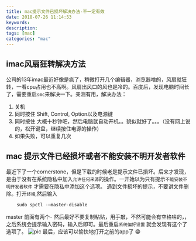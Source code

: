 ```yaml
---
title: mac提示文件已损坏解决办法-不一定有效
date: 2018-07-26 11:14:53
keywords: 
description: 
tags: [mac]
categories: "mac"
---
```

## imac风扇狂转解决方法
公司的13年imac最近好像是疯了，稍微打开几个编辑器，浏览器啥的，风扇就狂转，一看cpu占用也不高啊。风扇出风口的风也是冷的。百度后，发现电脑时间长了，需要重启`smc`来解决一下。亲测有用，解决办法：
1. 关机
2. 同时按住 Shift, Control, Option以及电源键
3. 同时按住 大概十秒钟吧，然后电脑就自动开机。。貌似就好了。。。（没有网上说的，松开键盘，继续按住电源的操作）
4. 如果失败，可以重复几次

<!--more-->
## mac 提示文件已经损坏或者不能安装不明开发者软件
最近下了一个cornerstone，但是下载的时候老是提示文件已损坏。后来才发现，是由于没有在系统隐私中加入`允许任何来源`的操作。一开始以为只有提示`不能安装不明开发者软件`
才需要在隐私中添加这个选项。
遇到文件损坏的提示，不要讲文件删除。打开`终端`,然后输入
``` javascript
    sudo spctl -–master-disable
```
master 前面有两个`-` 然后最好不要复制粘贴，用手敲，不然可能会有空格啥的，，
之后系统会提示输入密码，输入后即可。最后重启`系统偏好设置` 就会发现有这个了选项了。
![pic](http://oughko11e.bkt.clouddn.com/WX20180726-112736.png)
最后，应该可以愉快地打开之前的app了 😁